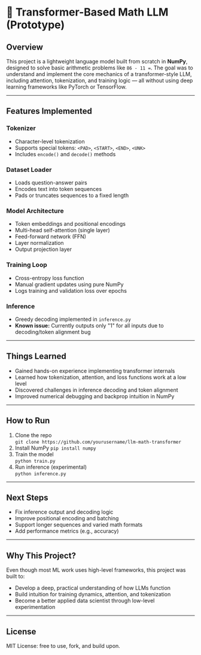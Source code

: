 # 🧠 Transformer-Based Math LLM (Prototype)

## Overview
This project is a lightweight language model built from scratch in **NumPy**, designed to solve basic arithmetic problems like `86 - 11 =`. The goal was to understand and implement the core mechanics of a transformer-style LLM, including attention, tokenization, and training logic — all without using deep learning frameworks like PyTorch or TensorFlow.

---

## Features Implemented

### Tokenizer
- Character-level tokenization
- Supports special tokens: `<PAD>`, `<START>`, `<END>`, `<UNK>`
- Includes `encode()` and `decode()` methods

### Dataset Loader
- Loads question-answer pairs
- Encodes text into token sequences
- Pads or truncates sequences to a fixed length

### Model Architecture
- Token embeddings and positional encodings
- Multi-head self-attention (single layer)
- Feed-forward network (FFN)
- Layer normalization
- Output projection layer

### Training Loop
- Cross-entropy loss function
- Manual gradient updates using pure NumPy
- Logs training and validation loss over epochs

### Inference
- Greedy decoding implemented in `inference.py`
- **Known issue:** Currently outputs only "1" for all inputs due to decoding/token alignment bug

---

## Things Learned
- Gained hands-on experience implementing transformer internals
- Learned how tokenization, attention, and loss functions work at a low level
- Discovered challenges in inference decoding and token alignment
- Improved numerical debugging and backprop intuition in NumPy


---

## How to Run

1. Clone the repo  
   `git clone https://github.com/yourusername/llm-math-transformer`
2. Install NumPy
   `pip install numpy`
3. Train the model  
   `python train.py`
4. Run inference (experimental)  
   `python inference.py`

---

## Next Steps

- Fix inference output and decoding logic
- Improve positional encoding and batching
- Support longer sequences and varied math formats
- Add performance metrics (e.g., accuracy)

---

## Why This Project?

Even though most ML work uses high-level frameworks, this project was built to:
- Develop a deep, practical understanding of how LLMs function
- Build intuition for training dynamics, attention, and tokenization
- Become a better applied data scientist through low-level experimentation
---

## License

MIT License: free to use, fork, and build upon.

